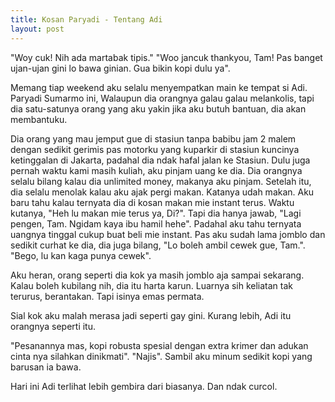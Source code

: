 ```yaml
---
title: Kosan Paryadi - Tentang Adi
layout: post
---
```


"Woy cuk! Nih ada martabak tipis."
"Woo jancuk thankyou, Tam! Pas banget ujan-ujan gini lo bawa ginian. Gua bikin kopi dulu ya".

Memang tiap weekend aku selalu menyempatkan main ke tempat si Adi. Paryadi Sumarmo ini, Walaupun dia orangnya galau galau melankolis, tapi dia satu-satunya orang yang aku yakin jika aku butuh bantuan, dia akan membantuku.

Dia orang yang mau jemput gue di stasiun tanpa babibu jam 2 malem dengan sedikit gerimis pas motorku yang kuparkir di stasiun kuncinya ketinggalan di Jakarta, padahal dia ndak hafal jalan ke Stasiun.
Dulu juga pernah waktu kami masih kuliah, aku pinjam uang ke dia. Dia orangnya selalu bilang kalau dia unlimited money, makanya aku pinjam. Setelah itu, dia selalu menolak kalau aku ajak pergi makan. Katanya udah makan. Aku baru tahu kalau ternyata dia di kosan makan mie instant terus. Waktu kutanya, 
"Heh lu makan mie terus ya, Di?". Tapi dia hanya jawab, "Lagi pengen, Tam. Ngidam kaya ibu hamil hehe". Padahal aku tahu ternyata uangnya tinggal cukup buat beli mie instant.
Pas aku sudah lama jomblo dan sedikit curhat ke dia, dia juga bilang, 
"Lo boleh ambil cewek gue, Tam.".
"Bego, lu kan kaga punya cewek".

Aku heran, orang seperti dia kok ya masih jomblo aja sampai sekarang. Kalau boleh kubilang nih, dia itu harta karun. Luarnya sih keliatan tak terurus, berantakan. Tapi isinya emas permata.

Sial kok aku malah merasa jadi seperti gay gini. Kurang lebih, Adi itu orangnya seperti itu.

"Pesanannya mas, kopi robusta spesial dengan extra krimer dan adukan cinta nya silahkan dinikmati".
"Najis". Sambil aku minum sedikit kopi yang barusan ia bawa.

Hari ini Adi terlihat lebih gembira dari biasanya.
Dan ndak curcol.